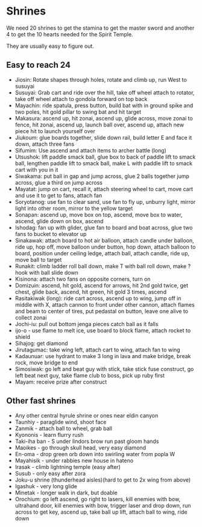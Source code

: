 # Shrines
We need 20 shrines to get the stamina to get the master sword and another 4 to get the 10 hearts needed for the Spirit Temple.

They are usually easy to figure out.

## Easy to reach 24

- Jiosin: Rotate shapes through holes, rotate and climb up, run West to susuyai
- Susuyai: Grab cart and ride over the hill, take off wheel attach to rotator, take off wheel attach to gondola forward on top back
- Mayachin: ride spatula, press button, build bat with in ground spike and two poles, hit gold pillar to swing bat and hit target
- Makasura: ascend up, hit zonai, ascend up, glide across, move zonai to fence, hit zonai, ascend up, launch ball over, ascend up, attach new piece hit to launch yourself over
- Jiukoum: glue boards together, slide down rail, build letter E and face it down, attach three fans
- Sifumim: Use ascend and attach items to archer battle (long)
- Utsushok: lift paddle smack ball, glue box to back of paddle lift to smack ball, lengthen paddle lift to smack ball, make L with paddle lift to smack cart with you in it
- Siwakama: put ball in gap and jump across, glue 2 balls together jump across, glue a third on jump across
- Mayatat: jump on cart, recall it, attach steering wheel to cart, move cart and use it to get to fans, attach fan
- Soryotanog: use fan to clear sand, use fan to fly up, unburry light, mirror light into other room, mirror to the yellow target
- Sonapan: ascend up, move box on top, ascend, move box to water, ascend, glide down on box, ascend
- Ishodag: fan up with glider, glue fan to board and boat across, glue two fans to bucket to elevator up
- Sinakawak: attach board to hot air balloon, attach candle under balloon, ride up, hop off, move balloon under button, hop down, attach balloon to board, position under ceiling ledge, attach ball, attach candle, ride up, move ball to target
- Runakit: climb ladder roll ball down, make T with ball roll down, make ? hook with ball slide down
- Kisinona: attach two fans on opposite corners, turn on
- Domizuin: ascend, hit gold, ascend for arrows, hit 2nd gold twice, get chest, glide back, ascend, hit green, hit gold 3 times, ascend
- Rasitakiwak (long): ride cart across, ascend up to wing, jump off in middle with X, attach cannon to front under other cannon, attach flames and beam to center of tires, put pedastal on button, leave one alive to collect zonai
- Jochi-iu: pull out bottom jenga pieces catch ball as it falls
- ijo-o - use flame to melt ice, use board to block flame, attach rocket to shield
- Sihajog: get diamond
- Jirutagumac: take wing left, attach cart to wing, attach fan to wing
- Kadaunuar:  use hydrant to make 3 long in lava and make bridge, break rock, move bridge to end
- Simosiwak: go left and beat guy with stick, take stick fuse construct, go left beat next guy, take flame club to boss, pick up ruby first
- Mayam: receive prize after construct

## Other fast shrines

- Any other central hyrule shrine or ones near eldin canyon
- Taunhiy - paraglide wind, shoot face
- Zanmik - attach ball to wheel, grab ball
- Kyononis - learn flurry rush
- Taki-iha ban - S under lindors brow run past gloom hands
- Maoikes - go through skull head, very easy diamond
- En-oma - drop green orb down into swirling water from popla W
- Mayahisik - under rabbies new house in hateno
- Irasak - climb lightning temple (easy after)
- Susub - only easy after zora
- Joku-u shrine (thunderhead aisles)(hard to get to 2x wing from above)
- Igashuk - very long glide
- Minetak - longer walk in dark, but doable
- Orochium: go left ascend, go right to lasers, kill enemies with bow, ultrahand door, kill enemies with bow, trigger laser and drop down, run across to get key, ascend up, take ball up lift, attach ball to wing, ride down
